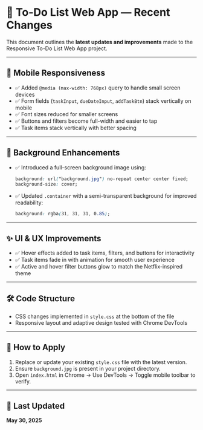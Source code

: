 # 🔄 To-Do List Web App — Recent Changes

This document outlines the **latest updates and improvements** made to the Responsive To-Do List Web App project.

---

## 📱 Mobile Responsiveness

- ✅ Added `@media (max-width: 768px)` query to handle small screen devices
- ✅ Form fields (`taskInput`, `dueDateInput`, `addTaskBtn`) stack vertically on mobile
- ✅ Font sizes reduced for smaller screens
- ✅ Buttons and filters become full-width and easier to tap
- ✅ Task items stack vertically with better spacing

---

## 🎨 Background Enhancements

- ✅ Introduced a full-screen background image using:
  ```css
  background: url("background.jpg") no-repeat center center fixed;
  background-size: cover;
  ```
- ✅ Updated `.container` with a semi-transparent background for improved readability:
  ```css
  background: rgba(31, 31, 31, 0.85);
  ```

---

## ✨ UI & UX Improvements

- ✅ Hover effects added to task items, filters, and buttons for interactivity
- ✅ Task items fade in with animation for smooth user experience
- ✅ Active and hover filter buttons glow to match the Netflix-inspired theme

---

## 🛠️ Code Structure

- CSS changes implemented in `style.css` at the bottom of the file
- Responsive layout and adaptive design tested with Chrome DevTools

---

## 🔧 How to Apply

1. Replace or update your existing `style.css` file with the latest version.
2. Ensure `background.jpg` is present in your project directory.
3. Open `index.html` in Chrome → Use DevTools → Toggle mobile toolbar to verify.

---

## 📅 Last Updated

**May 30, 2025**
